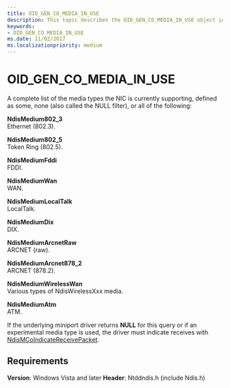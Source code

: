 ```yaml
---
title: OID_GEN_CO_MEDIA_IN_USE
description: This topic describes the OID_GEN_CO_MEDIA_IN_USE object identifier (OID).
keywords:
- OID_GEN_CO_MEDIA_IN_USE
ms.date: 11/02/2017
ms.localizationpriority: medium
---
```


# OID_GEN_CO_MEDIA_IN_USE

A complete list of the media types the NIC is currently supporting, defined as some, none (also called the NULL filter), or all of the following:

**NdisMedium802_3**  
Ethernet (802.3).

**NdisMedium802_5**  
Token Ring (802.5).

**NdisMediumFddi**  
FDDI.

**NdisMediumWan**  
WAN.

**NdisMediumLocalTalk**  
LocalTalk.

**NdisMediumDix**  
DIX.

**NdisMediumArcnetRaw**  
ARCNET (raw).

**NdisMediumArcnet878_2**  
ARCNET (878.2).

**NdisMediumWirelessWan**  
Various types of NdisWirelessXxx media.

**NdisMediumAtm**  
ATM.

If the underlying miniport driver returns **NULL** for this query or if an experimental media type is used, the driver must indicate receives with [NdisMCoIndicateReceivePacket](/previous-versions/windows/hardware/network/ff553455(v=vs.85)).


## Requirements

**Version**: Windows Vista and later
**Header**: Ntddndis.h (include Ndis.h)
